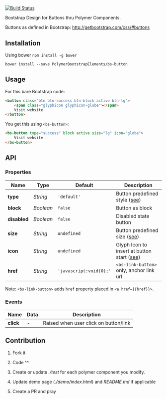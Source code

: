 # <bs-button>

[![Build Status](https://travis-ci.org/PolymerBootstrapElements/bs-button.svg?branch=master)](https://travis-ci.org/PolymerBootstrapElements/bs-button)

Bootstrap Design for Buttons thru Polymer Components.

Buttons as defined in Bootstrap: http://getbootstrap.com/css/#buttons

## Installation

Using bower `npm install -g bower`

```
bower install --save PolymerBootstrapElements/bs-button
```

## Usage

For this bare Bootstrap code:

```html
<button class="btn btn-success btn-block active btn-lg">
    <span class="glyphicon glyphicon-globe"></span>
    Visit website
</button>
```

You get this using `<bs-button>`:

```html
<bs-button type="success" block active size="lg" icon="globe">
    Visit website
</bs-button>
```

## API

### Properties

Name         | Type      | Default                 | Description
-------------|-----------|-------------------------|---------
**type**     | *String*  | `'default'`             | Button predefined style ([see](http://getbootstrap.com/css/#buttons-options))
**block**    | *Boolean* | `false`                 | Button as block
**disabled** | *Boolean* | `false`                 | Disabled state button
**size**     | *String*  | `undefined`             | Button predefined size ([see](http://getbootstrap.com/css/#buttons-sizes))
**icon**     | *String*  | `undefined`             | Glyph Icon to insert at button start ([see](http://getbootstrap.com/components/#glyphicons))
**href**     | *String*  | `'javascript:void(0);'` | `<bs-link-button>` only, anchor link url

Note: `<bs-link-button>` adds `href` property placed in `<a href={{href}}>`.

### Events

Name        | Data         | Description
------------|--------------|-----------
**click**   | -            | Raised when user click on button/link

## Contribution

1. Fork it

2. Code ^^

3. Create or update *./test* for each polymer component you modify.

4. Update demo page (*./demo/index.html*) and *README.md* if applicable

5. Create a PR and pray
